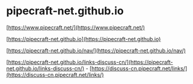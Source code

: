 # pipecraft-net.github.io

[https://www.pipecraft.net/](https://www.pipecraft.net/)

[https://pipecraft-net.github.io](https://pipecraft-net.github.io)

[https://pipecraft-net.github.io/nav/](https://pipecraft-net.github.io/nav/)

[https://pipecraft-net.github.io/links-discuss-cn/](https://pipecraft-net.github.io/links-discuss-cn/) - [https://discuss-cn.pipecraft.net/links/](https://discuss-cn.pipecraft.net/links/)
